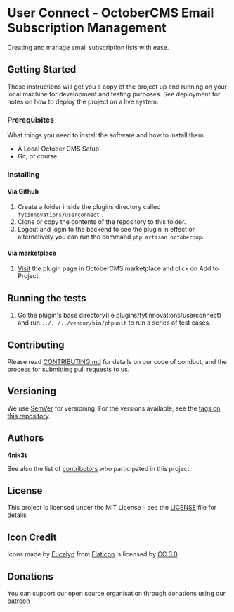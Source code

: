 # User Connect - OctoberCMS Email Subscription Management

Creating and manage email subscription lists with ease.

## Getting Started

These instructions will get you a copy of the project up and running on your local machine for development and testing purposes. See deployment for notes on how to deploy the project on a live system.

### Prerequisites

What things you need to install the software and how to install them

- A Local October CMS Setup
- Git, of course

### Installing

#### Via Github

1. Create a folder inside the plugins directory called `fytinnovations/userconnect` .
2. Clone or copy the contents of the repository to this folder.
3. Logout and login to the backend to see the plugin in effect or alternatively you can run the command `php artisan october:up`.

#### Via marketplace

1. [Visit](https://octobercms.com/plugins/fytinnovations-userconnect) the plugin page in OctoberCMS marketplace and click on Add to Project.

## Running the tests

1. Go the plugin's base directory(i.e plugins/fytinnovations/userconnect) and run `../../../vendor/bin/phpunit` to run a series of test cases.

## Contributing

Please read [CONTRIBUTING.md](CONTRIBUTING.md) for details on our code of conduct, and the process for submitting pull requests to us.

## Versioning

We use [SemVer](http://semver.org/) for versioning. For the versions available, see the [tags on this repository](https://github.com/fytinnovations/oc-user-connect/tags). 

## Authors

**[4nik3t](https://github.com/4nik3t)**

See also the list of [contributors](https://github.com/fytinnovations/oc-user-connect/contributors) who participated in this project.

## License

This project is licensed under the MIT License - see the [LICENSE](LICENSE) file for details

## Icon Credit

Icons made by [Eucalyp](https://www.flaticon.com/authors/eucalyp) from [Flaticon](www.flaticon.com) is licensed by [CC 3.0](http://creativecommons.org/licenses/by/3.0/)

## Donations

You can support our open source organisation through donations using our [patreon](https://patreon.com/fytinnovations)
